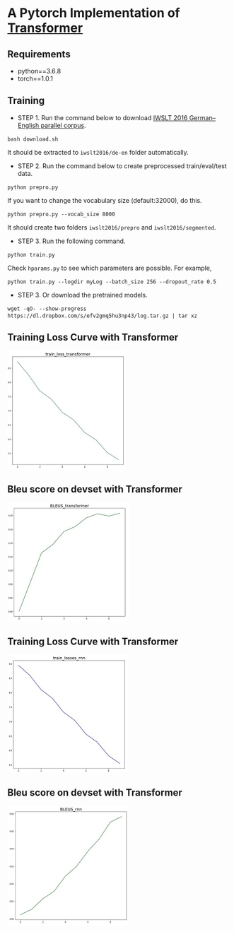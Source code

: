# A Pytorch Implementation of [Transformer](https://arxiv.org/abs/1706.03762)

## Requirements
* python==3.6.8
* torch==1.0.1

## Training
* STEP 1. Run the command below to download [IWSLT 2016 German–English parallel corpus](https://wit3.fbk.eu/download.php?release=2016-01&type=texts&slang=de&tlang=en).
```
bash download.sh
```
 It should be extracted to `iwslt2016/de-en` folder automatically.
* STEP 2. Run the command below to create preprocessed train/eval/test data.
```
python prepro.py
```
If you want to change the vocabulary size (default:32000), do this.
```
python prepro.py --vocab_size 8000
```
It should create two folders `iwslt2016/prepro` and `iwslt2016/segmented`.

* STEP 3. Run the following command.
```
python train.py
```

Check `hparams.py` to see which parameters are possible. For example,
```
python train.py --logdir myLog --batch_size 256 --dropout_rate 0.5
```

* STEP 3. Or download the pretrained models.
```
wget -qO- --show-progress https://dl.dropbox.com/s/efv2gmq5hu3np43/log.tar.gz | tar xz
```


## Training Loss Curve with Transformer
![train_tf](./img/train_tf.JPG)
## Bleu score on devset with Transformer
![bleu_tf](./img/bleu_tf.JPG)

## Training Loss Curve with Transformer
![train_rnn](./img/train_rnn.JPG)
## Bleu score on devset with Transformer
![bleu_rnn](./img/bleu_rnn.JPG)
